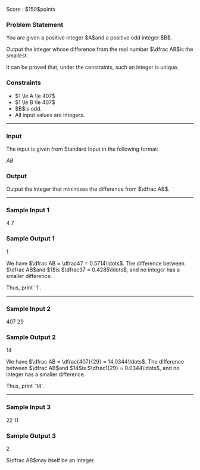 
<div>

<span>

<span>

<p>
Score : $150$points
</p>

<div>

<section>

### **Problem Statement**

<p>
You are given a positive integer $A$and a positive odd integer $B$.
</p>

<p>
Output the integer whose difference from the real number $\dfrac AB$is the smallest.
</p>

<p>
It can be proved that, under the constraints, such an integer is unique.
</p>

</section>

</div>

<div>

<section>

### **Constraints**

<ul>

<li>
$1 \le A \le 407$
</li>

<li>
$1 \le B \le 407$
</li>

<li>
$B$is odd.
</li>

<li>
All input values are integers.
</li>

</ul>

</section>

</div>

---

<div>

<div>

<section>

### **Input**

<p>
The input is given from Standard Input in the following format:
</p>

<div>

$A$$B$
</div>

</section>

</div>

<div>

<section>

### **Output**

<p>
Output the integer that minimizes the difference from $\dfrac AB$.
</p>

</section>

</div>

</div>

---

<div>

<section>

### **Sample Input 1**

<div>

4 7

</div>

</section>

</div>

<div>

<section>

### **Sample Output 1**

<div>

1

</div>

<p>
We have $\dfrac AB = \dfrac47 = 0.5714\ldots$.
The difference between $\dfrac AB$and $1$is $\dfrac37 = 0.4285\ldots$, and no integer has a smaller difference.
</p>

<p>
Thus, print `1`.
</p>

</section>

</div>

---

<div>

<section>

### **Sample Input 2**

<div>

407 29

</div>

</section>

</div>

<div>

<section>

### **Sample Output 2**

<div>

14

</div>

<p>
We have $\dfrac AB = \dfrac{407}{29} = 14.0344\ldots$.
The difference between $\dfrac AB$and $14$is $\dfrac1{29} = 0.0344\ldots$, and no integer has a smaller difference.
</p>

<p>
Thus, print `14`.
</p>

</section>

</div>

---

<div>

<section>

### **Sample Input 3**

<div>

22 11

</div>

</section>

</div>

<div>

<section>

### **Sample Output 3**

<div>

2

</div>

<p>
$\dfrac AB$may itself be an integer.
</p>

</section>

</div>

</span>

</span>

</div>

